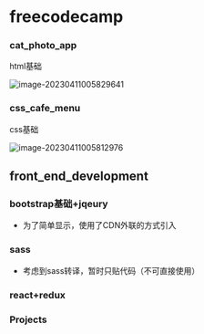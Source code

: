 # freecodecamp





### cat_photo_app

html基础

![image-20230411005829641](https://s2.loli.net/2023/04/11/QVxSM3OyBsU7lCe.png)

### css_cafe_menu

css基础

![image-20230411005812976](https://s2.loli.net/2023/04/11/oFzyULX4mOvhiuD.png)

## front_end_development

### bootstrap基础+jqeury
 - 为了简单显示，使用了CDN外联的方式引入

### sass
 - 考虑到sass转译，暂时只贴代码（不可直接使用）

### react+redux

### Projects




